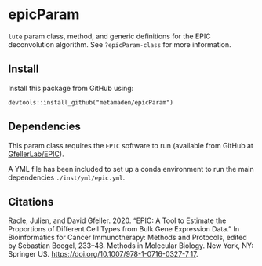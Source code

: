 # epicParam

`lute` param class, method, and generic definitions for the EPIC deconvolution algorithm. See `?epicParam-class` for more information.

## Install

Install this package from GitHub using:

```
devtools::install_github("metamaden/epicParam")
```

## Dependencies

This param class requires the `EPIC` software to run (available from GitHub at [GfellerLab/EPIC](https://github.com/GfellerLab/EPIC)).

A YML file has been included to set up a conda environment to run the main dependencies `./inst/yml/epic.yml`.

## Citations

Racle, Julien, and David Gfeller. 2020. “EPIC: A Tool to Estimate the Proportions of Different Cell Types from Bulk Gene Expression Data.” In 
Bioinformatics for Cancer Immunotherapy: Methods and Protocols, edited by Sebastian Boegel, 233–48. Methods in Molecular Biology. New York, NY: 
Springer US. https://doi.org/10.1007/978-1-0716-0327-7_17.